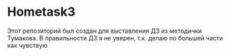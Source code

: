 # Hometask3

Этот репозиторий был создан для выставления ДЗ из методички Тумакова.
В правильности ДЗ я не уверен, т.к. делаю по большей части как чувствую
